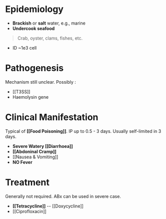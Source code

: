 # Epidemiology
- **Brackish** or **salt** water, e.g., marine
- **Undercook seafood**
> Crab, oyster, clams, fishes, etc.
- ID ~1e3 cell

# Pathogenesis
Mechanism still unclear. Possibly :
- [[T3SS]]
- Haemolysin gene

# Clinical Manifestation
Typical of **[[Food Poisoning]]**. IP up to 0.5 - 3 days. Usually self-limited in 3 days.
- **Severe Watery [[Diarrhoea]]**
- **[[Abdoninal Cramp]]**
- [[Nausea & Vomiting]]
- **NO Fever**

# Treatment
Generally not required. ABx can be used in severe case.
- **[[Tetracycline]]** -- [[Doxycycline]]
- [[Ciprofloxacin]]